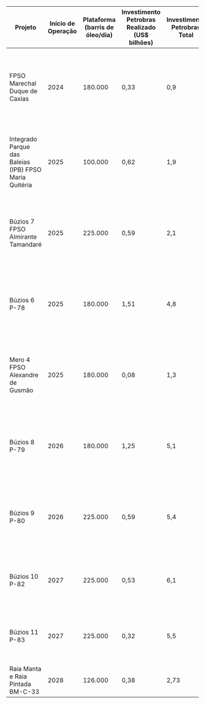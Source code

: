 |Projeto|Início de Operação|Plataforma (barris de óleo/dia)|Investimento Petrobras Realizado (US$ bilhões)|Investimento Petrobras Total|Parcela da Petrobras|Status|
|---|---|---|---|---|---|---|
|FPSO Marechal Duque de Caxias|2024|180.000|0,33|0,9|38,6%|Projeto em fase de execução com UEP em navegação para o Brasil. 11 poços perfurados e 10 completados.|
|Integrado Parque das Baleias (IPB) FPSO Maria Quitéria|2025|100.000|0,62|1,9|100%|Projeto em fase de execução com UEP em construção. 3 poços perfurados e 2 completados.|
|Búzios 7 FPSO Almirante Tamandaré|2025|225.000|0,59|2,1|88,99%|Projeto em fase de execução com UEP em construção. 7 poços perfurados e 5 completados.|
|Búzios 6 P-78|2025|180.000|1,51|4,8|88,99%|Projeto em fase de execução com UEP em construção. 5 poços perfurados e 3 completados.|
|Mero 4 FPSO Alexandre de Gusmão|2025|180.000|0,08|1,3|38,6%|Projeto em fase de execução com UEP em construção. 6 poços perfurados e 2 completados.|
|Búzios 8 P-79|2026|180.000|1,25|5,1|88,99%|Projeto em fase de execução com UEP em construção. 8 poços perfurados e 2 completados.|
|Búzios 9 P-80|2026|225.000|0,59|5,4|88,99%|Projeto em fase de execução com UEP em construção. 2 poços perfurados e 2 completados.|
|Búzios 10 P-82|2027|225.000|0,53|6,1|88,99%|Projeto em fase de execução com UEP em construção. 1 poço perfurado.|
|Búzios 11 P-83|2027|225.000|0,32|5,5|88,99%|Projeto em fase de execução com UEP em construção. 2 poços perfurados.|
|Raia Manta e Raia Pintada BM-C-33|2028|126.000|0,38|2,73|30%|Projeto em fase de execução.|
